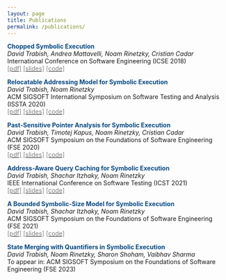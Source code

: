 ```yaml
---
layout: page
title: Publications
permalink: /publications/
---
```


<span style="color:#074983">__Chopped Symbolic Execution__</span>  
_David Trabish, Andrea Mattavelli, Noam Rinetzky, Cristian Cadar_  
International Conference on Software Engineering (ICSE 2018)  
[<span style="color:grey">[pdf]</span>](/files/icse-2018.pdf)
[<span style="color:grey">[slides]</span>](/files/icse-2018-talk.pdf)
[<span style="color:grey">[code]</span>](https://github.com/davidtr1037/chopper)

<span style="color:#074983">__Relocatable Addressing Model for Symbolic Execution__</span>  
_David Trabish, Noam Rinetzky_  
ACM SIGSOFT International Symposium on Software Testing and Analysis (ISSTA 2020)  
[<span style="color:grey">[pdf]</span>](/files/issta20-ram.pdf)
[<span style="color:grey">[slides]</span>](/files/ram-issta20-conf.pdf)
[<span style="color:grey">[code]</span>](https://github.com/davidtr1037/klee-ram)

<span style="color:#074983">__Past-Sensitive Pointer Analysis for Symbolic Execution__</span>  
_David Trabish, Timotej Kapus, Noam Rinetzky, Cristian Cadar_  
ACM SIGSOFT Symposium on the Foundations of Software Engineering (FSE 2020)  
[<span style="color:grey">[pdf]</span>](/files/fse20main-p237-p-deb5bc6-47564-final.pdf)
[<span style="color:grey">[slides]</span>](/files/pspa-fse20.pdf)
[<span style="color:grey">[code]</span>](https://github.com/davidtr1037/klee-pspa)

<span style="color:#074983">__Address-Aware Query Caching for Symbolic Execution__</span>  
_David Trabish, Shachar Itzhaky, Noam Rinetzky_  
IEEE International Conference on Software Testing (ICST 2021)  
[<span style="color:grey">[pdf]</span>](/files/icst_2021_final.pdf)
[<span style="color:grey">[slides]</span>](/files/aaqc-icst2021.pdf)
[<span style="color:grey">[code]</span>](https://github.com/davidtr1037/klee-aaqc)

<span style="color:#074983">__A Bounded Symbolic-Size Model for Symbolic Execution__</span>  
_David Trabish, Shachar Itzhaky, Noam Rinetzky_  
ACM SIGSOFT Symposium on the Foundations of Software Engineering (FSE 2021)  
[<span style="color:grey">[pdf]</span>](/files/fse21main-p547-p-3b9f16ea68-52971-final.pdf)
[<span style="color:grey">[slides]</span>](/files/fse2021.pdf)
[<span style="color:grey">[code]</span>](https://github.com/davidtr1037/klee-symsize)

<span style="color:#074983">__State Merging with Quantifiers in Symbolic Execution__</span>  
_David Trabish, Noam Rinetzky, Sharon Shoham, Vaibhav Sharma_  
To appear in: ACM SIGSOFT Symposium on the Foundations of Software Engineering (FSE 2023)  
